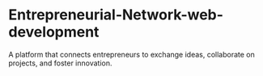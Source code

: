 # Entrepreneurial-Network-web-development

A platform that connects entrepreneurs to exchange ideas, collaborate on projects, and foster innovation.


